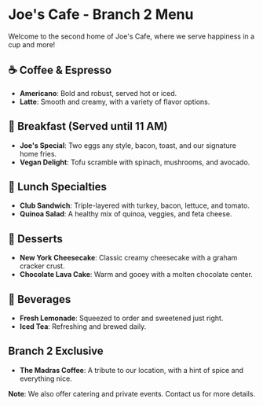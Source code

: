 # Joe's Cafe - Branch 2 Menu

Welcome to the second home of Joe's Cafe, where we serve happiness in a cup and more!

## ☕ Coffee & Espresso
- **Americano**: Bold and robust, served hot or iced.
- **Latte**: Smooth and creamy, with a variety of flavor options.

## 🍳 Breakfast (Served until 11 AM)
- **Joe's Special**: Two eggs any style, bacon, toast, and our signature home fries.
- **Vegan Delight**: Tofu scramble with spinach, mushrooms, and avocado.

## 🥪 Lunch Specialties
- **Club Sandwich**: Triple-layered with turkey, bacon, lettuce, and tomato.
- **Quinoa Salad**: A healthy mix of quinoa, veggies, and feta cheese.

## 🍰 Desserts
- **New York Cheesecake**: Classic creamy cheesecake with a graham cracker crust.
- **Chocolate Lava Cake**: Warm and gooey with a molten chocolate center.

## 🍹 Beverages
- **Fresh Lemonade**: Squeezed to order and sweetened just right.
- **Iced Tea**: Refreshing and brewed daily.

## Branch 2 Exclusive
- **The Madras Coffee**: A tribute to our location, with a hint of spice and everything nice.

**Note**: We also offer catering and private events. Contact us for more details.

